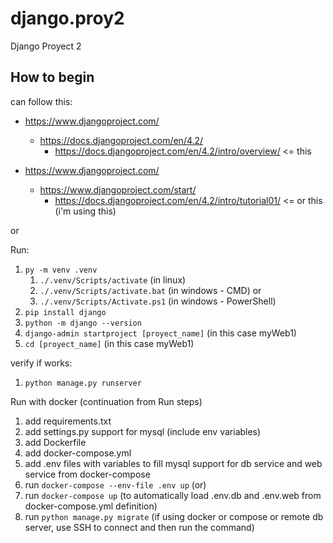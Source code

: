 # django.proy2

Django Proyect 2

## How to begin

can follow this:

- <https://www.djangoproject.com/>
  - <https://docs.djangoproject.com/en/4.2/>
    - <https://docs.djangoproject.com/en/4.2/intro/overview/> <= this

- <https://www.djangoproject.com/>
  - <https://www.djangoproject.com/start/>
    - <https://docs.djangoproject.com/en/4.2/intro/tutorial01/> <= or this (i'm using this)

or

Run:

1. `py -m venv .venv`
    1. `./.venv/Scripts/activate` (in linux)
    1. `./.venv/Scripts/activate.bat` (in windows - CMD) or
    1. `./.venv/Scripts/Activate.ps1` (in windows - PowerShell)
1. `pip install django`
1. `python -m django --version`
1. `django-admin startproject [proyect_name]` (in this case myWeb1)
1. `cd [proyect_name]` (in this case myWeb1)

verify if works:

1. `python manage.py runserver`

Run with docker (continuation from Run steps)

1. add requirements.txt
1. add settings.py support for mysql (include env variables)
1. add Dockerfile
1. add docker-compose.yml
1. add .env files with variables to fill mysql support for db service and web service from docker-compose
1. run `docker-compose --env-file .env up` (or)
1. run `docker-compose up` (to automatically load .env.db and .env.web from docker-compose.yml definition)
1. run `python manage.py migrate` (if using docker or compose or remote db server, use SSH to connect and then run the command)
